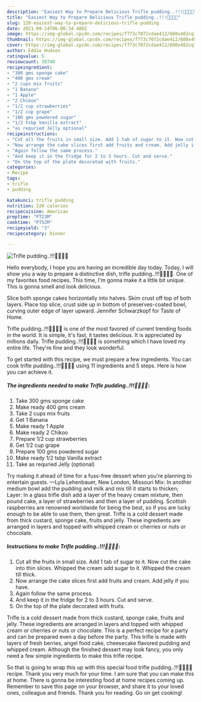 ```yaml
---
description: "Easiest Way to Prepare Delicious Trifle pudding..!!!🍓🍎🍐🍓"
title: "Easiest Way to Prepare Delicious Trifle pudding..!!!🍓🍎🍐🍓"
slug: 129-easiest-way-to-prepare-delicious-trifle-pudding
date: 2021-09-24T06:08:34.486Z
image: https://img-global.cpcdn.com/recipes/f773c7072cdae412/680x482cq70/trifle-pudding🍓🍎🍐🍓-recipe-main-photo.jpg
thumbnail: https://img-global.cpcdn.com/recipes/f773c7072cdae412/680x482cq70/trifle-pudding🍓🍎🍐🍓-recipe-main-photo.jpg
cover: https://img-global.cpcdn.com/recipes/f773c7072cdae412/680x482cq70/trifle-pudding🍓🍎🍐🍓-recipe-main-photo.jpg
author: Eddie Hudson
ratingvalue: 5
reviewcount: 38740
recipeingredient:
- "300 gms sponge cake"
- "400 gms cream"
- "2 cups mix fruits"
- "1 Banana"
- "1 Apple"
- "2 Chikoo"
- "1/2 cup strawberries"
- "1/2 cup grape"
- "100 gms powdered sugar"
- "1/2 tsbp Vanilla extract"
- "as requried Jelly optional"
recipeinstructions:
- "Cut all the fruits in small size. Add 1 tab of sugar to it. Now cut the cake into thin slices. Whipped the cream add sugar to it. Whipped the cream till thick."
- "Now arrange the cake slices first add fruits and cream. Add jelly if you have."
- "Again follow the same process."
- "And keep it in the fridge for 2 to 3 hours. Cut and serve."
- "On the top of the plate decorated with fruits."
categories:
- Recipe
tags:
- trifle
- pudding

katakunci: trifle pudding 
nutrition: 220 calories
recipecuisine: American
preptime: "PT23M"
cooktime: "PT52M"
recipeyield: "3"
recipecategory: Dinner

---
```



![Trifle pudding..!!!🍓🍎🍐🍓](https://img-global.cpcdn.com/recipes/f773c7072cdae412/680x482cq70/trifle-pudding🍓🍎🍐🍓-recipe-main-photo.jpg)

Hello everybody, I hope you are having an incredible day today. Today, I will show you a way to prepare a distinctive dish, trifle pudding..!!!🍓🍎🍐🍓. One of my favorites food recipes. This time, I'm gonna make it a little bit unique. This is gonna smell and look delicious.

Slice both sponge cakes horizontally into halves. Skim crust off top of both layers. Place top slice, crust side up in bottom of preserves-coated bowl, curving outer edge of layer upward. Jennifer Schwarzkopf for Taste of Home.

Trifle pudding..!!!🍓🍎🍐🍓 is one of the most favored of current trending foods in the world. It is simple, it's fast, it tastes delicious. It is appreciated by millions daily. Trifle pudding..!!!🍓🍎🍐🍓 is something which I have loved my entire life. They're fine and they look wonderful.


To get started with this recipe, we must prepare a few ingredients. You can cook trifle pudding..!!!🍓🍎🍐🍓 using 11 ingredients and 5 steps. Here is how you can achieve it.

<!--inarticleads1-->

##### The ingredients needed to make Trifle pudding..!!!🍓🍎🍐🍓:

1. Take 300 gms sponge cake
1. Make ready 400 gms cream
1. Take 2 cups mix fruits
1. Get 1 Banana
1. Make ready 1 Apple
1. Make ready 2 Chikoo
1. Prepare 1/2 cup strawberries
1. Get 1/2 cup grape
1. Prepare 100 gms powdered sugar
1. Make ready 1/2 tsbp Vanilla extract
1. Take as requried Jelly (optional)


Try making it ahead of time for a fuss-free dessert when you&#39;re planning to entertain guests. —Lyla Lehenbauer, New London, Missouri Mix: In another medium bowl add the pudding and milk and mix till it starts to thicken; Layer: In a glass trifle dish add a layer of the heavy cream mixture, then pound cake, a layer of strawberries and then a layer of pudding. Scottish raspberries are renowned worldwide for being the best, so if you are lucky enough to be able to use them, then great. Trifle is a cold dessert made from thick custard, sponge cake, fruits and jelly. These ingredients are arranged in layers and topped with whipped cream or cherries or nuts or chocolate. 

<!--inarticleads2-->

##### Instructions to make Trifle pudding..!!!🍓🍎🍐🍓:

1. Cut all the fruits in small size. Add 1 tab of sugar to it. Now cut the cake into thin slices. Whipped the cream add sugar to it. Whipped the cream till thick.
1. Now arrange the cake slices first add fruits and cream. Add jelly if you have.
1. Again follow the same process.
1. And keep it in the fridge for 2 to 3 hours. Cut and serve.
1. On the top of the plate decorated with fruits.


Trifle is a cold dessert made from thick custard, sponge cake, fruits and jelly. These ingredients are arranged in layers and topped with whipped cream or cherries or nuts or chocolate. This is a perfect recipe for a party and can be prepared even a day before the party. This trifle is made with layers of fresh berries, angel food cake, cheesecake flavored pudding and whipped cream. Although the finished dessert may look fancy, you only need a few simple ingredients to make this trifle recipe. 

So that is going to wrap this up with this special food trifle pudding..!!!🍓🍎🍐🍓 recipe. Thank you very much for your time. I am sure that you can make this at home. There is gonna be interesting food at home recipes coming up. Remember to save this page on your browser, and share it to your loved ones, colleague and friends. Thank you for reading. Go on get cooking!
